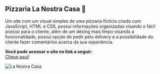 ## Pizzaria La Nostra Casa :pizza:

Um site com um visual simples de uma pizzaria fictícia criado com JavaScript, HTML e CSS, possui informações organizadas visando o fácil acesso para o cliente, além de um desing mais limpo visando a funcionalidade, possui opção de pedir pelo delivery e a possibilidade do cliente fazer comentários acerca da sua experiência.

**Você pode acessar o site no link a seguir:** <br>
[Clique aqui!](https://daik-fnd.github.io/pizzaria-la-nostra-casa/index.html)

![La Nostra Casa](https://github.com/daik-fnd/pizzaria-la-nostra-casa/assets/106885558/cb437246-93af-40b7-8599-7d1d43bbd4ff)
